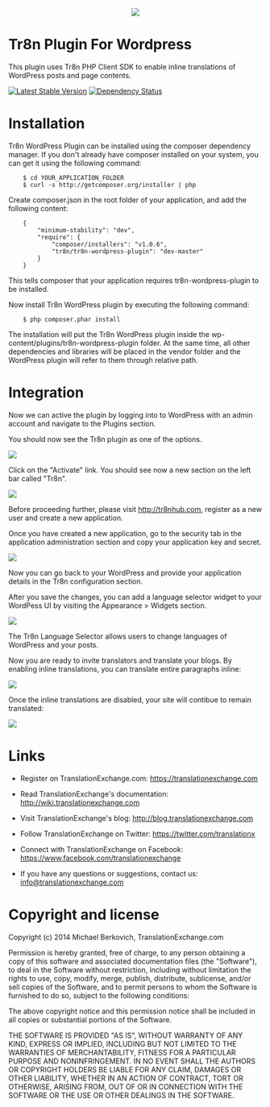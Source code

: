 <p align="center">
  <img src="https://raw.github.com/tr8n/tr8n/master/doc/screenshots/tr8nlogo.png">
</p>

Tr8n Plugin For Wordpress
=====================

This plugin uses Tr8n PHP Client SDK to enable inline translations of WordPress posts and page contents.

[![Latest Stable Version](https://poser.pugx.org/tr8n/tr8n-wordpress-plugin/v/stable.png)](https://packagist.org/packages/tr8n/tr8n-wordpress-plugin)
[![Dependency Status](https://www.versioneye.com/user/projects/52e4b4a3ec1375b57600000c/badge.png)](https://www.versioneye.com/user/projects/52e4b4a3ec1375b57600000c)


Installation
==================

Tr8n WordPress Plugin can be installed using the composer dependency manager. If you don't already have composer installed on your system, you can get it using the following command:

        $ cd YOUR_APPLICATION_FOLDER
        $ curl -s http://getcomposer.org/installer | php


Create composer.json in the root folder of your application, and add the following content:

        {
            "minimum-stability": "dev",
            "require": {
                "composer/installers": "v1.0.6",
                "tr8n/tr8n-wordpress-plugin": "dev-master"
            }
        }

This tells composer that your application requires tr8n-wordpress-plugin to be installed.

Now install Tr8n WordPress plugin by executing the following command:


        $ php composer.phar install


The installation will put the Tr8n WordPress plugin inside the wp-content/plugins/tr8n-wordpress-plugin folder.
At the same time, all other dependencies and libraries will be placed in the vendor folder and the WordPress plugin will refer to them through relative path.


Integration
==================

Now we can active the plugin by logging into to WordPress with an admin account and navigate to the Plugins section.

You should now see the Tr8n plugin as one of the options.

<img src="http://wiki.tr8nhub.com/images/thumb/f/f9/WordPress_Tr8n_Activation.png/800px-WordPress_Tr8n_Activation.png">

Click on the "Activate" link. You should see now a new section on the left bar called "Tr8n".

<img src="http://wiki.tr8nhub.com/images/thumb/f/f3/WordPress_Tr8n_Settings.png/799px-WordPress_Tr8n_Settings.png">

Before proceeding further, please visit http://tr8nhub.com, register as a new user and create a new application.

Once you have created a new application, go to the security tab in the application administration section and copy your application key and secret.

<img src="http://wiki.tr8nhub.com/images/thumb/f/f7/Application_Settings.png/800px-Application_Settings.png">


Now you can go back to your WordPress and provide your application details in the Tr8n configuration section.


After you save the changes, you can add a language selector widget to your WordPess UI by visiting the Appearance > Widgets section.

<img src="http://wiki.tr8nhub.com/images/thumb/0/0e/Wordpress_Language_Selector_Widget.png/419px-Wordpress_Language_Selector_Widget.png">

The Tr8n Language Selector allows users to change languages of WordPress and your posts.

Now you are ready to invite translators and translate your blogs. By enabling inline translations, you can translate entire paragraphs inline:

<img src="http://wiki.tr8nhub.com/images/thumb/f/f8/WordPressBlog_In_Translation.png/800px-WordPressBlog_In_Translation.png">

Once the inline translations are disabled, your site will contibue to remain translated:

<img src="http://wiki.tr8nhub.com/images/thumb/2/2a/WordPress_Translated_Blog.png/800px-WordPress_Translated_Blog.png">

Links
==================

* Register on TranslationExchange.com: https://translationexchange.com

* Read TranslationExchange's documentation: http://wiki.translationexchange.com

* Visit TranslationExchange's blog: http://blog.translationexchange.com

* Follow TranslationExchange on Twitter: https://twitter.com/translationx

* Connect with TranslationExchange on Facebook: https://www.facebook.com/translationexchange

* If you have any questions or suggestions, contact us: info@translationexchange.com


Copyright and license
==================

Copyright (c) 2014 Michael Berkovich, TranslationExchange.com

Permission is hereby granted, free of charge, to any person obtaining
a copy of this software and associated documentation files (the
"Software"), to deal in the Software without restriction, including
without limitation the rights to use, copy, modify, merge, publish,
distribute, sublicense, and/or sell copies of the Software, and to
permit persons to whom the Software is furnished to do so, subject to
the following conditions:

The above copyright notice and this permission notice shall be
included in all copies or substantial portions of the Software.

THE SOFTWARE IS PROVIDED "AS IS", WITHOUT WARRANTY OF ANY KIND,
EXPRESS OR IMPLIED, INCLUDING BUT NOT LIMITED TO THE WARRANTIES OF
MERCHANTABILITY, FITNESS FOR A PARTICULAR PURPOSE AND
NONINFRINGEMENT. IN NO EVENT SHALL THE AUTHORS OR COPYRIGHT HOLDERS BE
LIABLE FOR ANY CLAIM, DAMAGES OR OTHER LIABILITY, WHETHER IN AN ACTION
OF CONTRACT, TORT OR OTHERWISE, ARISING FROM, OUT OF OR IN CONNECTION
WITH THE SOFTWARE OR THE USE OR OTHER DEALINGS IN THE SOFTWARE.


